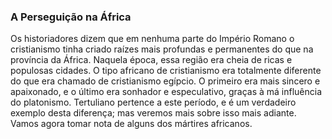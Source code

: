 ### A Perseguição na África 

Os historiadores dizem que em nenhuma parte do Império Romano o cristianismo tinha criado raízes mais profundas e permanentes do que na província da África. Naquela época, essa região era cheia de ricas e populosas cidades. O tipo africano de cristianismo era totalmente diferente do que era chamado de cristianismo egípcio. O primeiro era mais sincero e apaixonado, e o último era sonhador e especulativo, graças à má influência do platonismo. Tertuliano pertence a este período, e é um verdadeiro exemplo desta diferença; mas veremos mais sobre isso mais adiante. Vamos agora tomar nota de alguns dos mártires africanos.